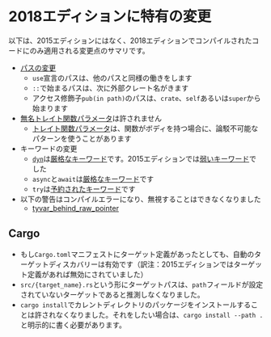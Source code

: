 <!--
# 2018-Specific Changes
-->
# 2018エディションに特有の変更

<!--
The following is a summary of changes that only apply to code compiled with
the 2018 edition compared to the 2015 edition.
-->
以下は、2015エディションにはなく、2018エディションでコンパイルされたコードにのみ適用される変更点のサマリです。

<!--
- [Path changes]:
    - Paths in `use` declarations work the same as other paths.
    - Paths starting with `::` must be followed with an external crate.
    - Paths in `pub(in path)` visibility modifiers must start with `crate`,
      `self`, or `super`.
- [Anonymous trait function parameters] are not allowed.
    - [Trait function parameters] may use any irrefutable pattern when the
      function has a body.
- Keyword changes:
    - [`dyn`] is a [strict keyword][strict], in 2015 it is a [weak keyword].
    - `async` and `await` are [strict keywords][strict].
    - `try` is a [reserved keyword].
- The following lints are now a hard error that you cannot silence:
    - [tyvar_behind_raw_pointer]
-->
- [パスの変更]
    - `use`宣言のパスは、他のパスと同様の働きをします
    - `::`で始まるパスは、次に外部クレート名がきます
    - アクセス修飾子`pub(in path)`のパスは、`crate`、`self`あるいは`super`から始まります
- [無名トレイト関数パラメータ]は許されません
    - [トレイト関数パラメータ]は、関数がボディを持つ場合に、論駁不可能なパターンを使うことがあります
- キーワードの変更
    - [`dyn`]は[厳格なキーワード][strict]です。2015エディションでは[弱いキーワード]でした
    - `async`と`await`は[厳格なキーワード][strict]です
    - `try`は[予約されたキーワード]です
- 以下の警告はコンパイルエラーになり、無視することはできなくなりました
    - [tyvar_behind_raw_pointer]

## Cargo
<!--
- If there is a target definition in a `Cargo.toml` manifest, it no longer
  automatically disables automatic discovery of other targets.
- Target paths of the form `src/{target_name}.rs` are no longer inferred for
  targets where the `path` field is not set.
- `cargo install` for the current directory is no longer allowed, you must
  specify `cargo install --path .` to install the current package.
  -->
- もし`Cargo.toml`マニフェストにターゲット定義があったとしても、自動のターゲットディスカバリーは有効です（訳注：2015エディションではターゲット定義があれば無効にされていました）
- `src/{target_name}.rs`という形にターゲットパスは、`path`フィールドが設定されていないターゲットであると推測しなくなりました。
- `cargo install`でカレントディレクトリのパッケージをインストールすることは許されなくなりました。それをしたい場合は、`cargo install --path .`と明示的に書く必要があります。

<!--
[Anonymous trait function parameters]: trait-system/no-anon-params.md
[Path changes]: module-system/path-clarity.md
[Trait function parameters]: https://doc.rust-lang.org/stable/reference/items/traits.html#parameter-patterns
[`dyn`]: trait-system/dyn-trait-for-trait-objects.md
[reserved keyword]: https://doc.rust-lang.org/reference/keywords.html#reserved-keywords
[strict]: https://doc.rust-lang.org/reference/keywords.html#strict-keywords
[tyvar_behind_raw_pointer]: https://github.com/rust-lang/rust/issues/46906
[weak keyword]: https://doc.rust-lang.org/reference/keywords.html#weak-keywords
-->
[無名トレイト関数パラメータ]: trait-system/no-anon-params.md
[パスの変更]: module-system/path-clarity.md
[トレイト関数パラメータ]: https://doc.rust-lang.org/stable/reference/items/traits.html#parameter-patterns
[`dyn`]: trait-system/dyn-trait-for-trait-objects.md
[予約されたキーワード]: https://doc.rust-lang.org/reference/keywords.html#reserved-keywords
[strict]: https://doc.rust-lang.org/reference/keywords.html#strict-keywords
[tyvar_behind_raw_pointer]: https://github.com/rust-lang/rust/issues/46906
[弱いキーワード]: https://doc.rust-lang.org/reference/keywords.html#weak-keywords
